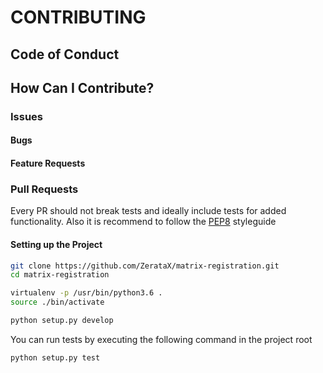 # CONTRIBUTING
## Code of Conduct
## How Can I Contribute?
### Issues
#### Bugs
#### Feature Requests

### Pull Requests

Every PR should not break tests and ideally include tests for added functionality.
Also it is recommend to follow the [PEP8](https://www.python.org/dev/peps/pep-0008/) styleguide
#### Setting up the Project

```bash
git clone https://github.com/ZerataX/matrix-registration.git
cd matrix-registration

virtualenv -p /usr/bin/python3.6 .
source ./bin/activate

python setup.py develop
```

You can run tests by executing the following command in the project root
```bash
python setup.py test
```


